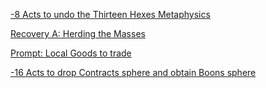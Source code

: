 [\-8 Acts to undo the Thirteen Hexes Metaphysics](https://www.reddit.com/r/GodhoodWB/comments/fsee67/endless_pantheon_turn_4/fm90xey?utm_source=share&utm_medium=web2x)

[Recovery A: Herding the Masses](https://www.reddit.com/r/GodhoodWB/comments/ftlhb9/endless_pantheon_turn_5_macro/fm8dts0?utm_source=share&utm_medium=web2x)

[Prompt: Local Goods to trade](https://www.reddit.com/r/GodhoodWB/comments/ftlhb9/endless_pantheon_turn_5_macro/fm8dts0?utm_source=share&utm_medium=web2x)

[\-16 Acts to drop Contracts sphere and obtain Boons sphere](https://www.reddit.com/r/GodhoodWB/comments/ftlhb9/endless_pantheon_turn_5_macro/fm8f5tf?utm_source=share&utm_medium=web2x)